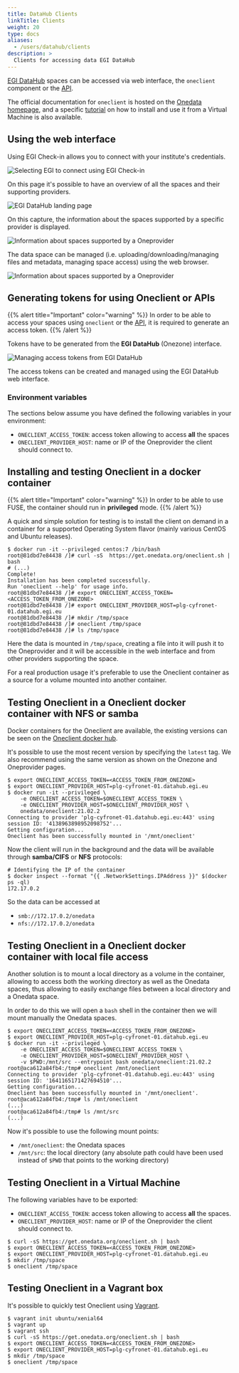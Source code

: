 ```yaml
---
title: DataHub Clients
linkTitle: Clients
weight: 20
type: docs
aliases:
  - /users/datahub/clients
description: >
  Clients for accessing data EGI DataHub
---
```


[EGI DataHub](https://datahub.egi.eu/) spaces can be accessed via web interface,
the `oneclient` component or the [API](../api).

The official documentation for `oneclient` is hosted on the
[Onedata homepage](https://onedata.org/#/home/documentation/doc/using_onedata/oneclient.html),
and a specific [tutorial](../../../../tutorials/adhoc/vm-datahub) on how to install
and use it from a Virtual Machine is also available.

## Using the web interface

Using EGI Check-in allows you to connect with your institute's credentials.

![Selecting EGI to connect using EGI Check-in](datahub-connect-check-in.png)

On this page it's possible to have an overview of all the spaces and their
supporting providers.

![EGI DataHub landing page](datahub-welcome-screen.png)

On this capture, the information about the spaces supported by a specific
provider is displayed.

![Information about spaces supported by a Oneprovider](datahub-space-info.png)

The data space can be managed (i.e. uploading/downloading/managing files and
metadata, managing space access) using the web browser.

![Information about spaces supported by a Oneprovider](datahub-browse-space.png)

## Generating tokens for using Oneclient or APIs

{{% alert title="Important" color="warning" %}} In order to be able to access
your spaces using `oneclient` or the [API](../api), it is required to generate
an access token. {{% /alert %}}

Tokens have to be generated from the **EGI DataHub** (Onezone) interface.

![Managing access tokens from EGI DataHub](datahub-space-token.png)

The access tokens can be created and managed using the EGI DataHub web
interface.

### Environment variables

The sections below assume you have defined the following variables in your
environment:

- `ONECLIENT_ACCESS_TOKEN`: access token allowing to access **all** the spaces
- `ONECLIENT_PROVIDER_HOST`: name or IP of the Oneprovider the client should
  connect to.

## Installing and testing Oneclient in a docker container

{{% alert title="Important" color="warning" %}} In order to be able to use FUSE,
the container should run in **privileged** mode. {{% /alert %}}

A quick and simple solution for testing is to install the client on demand in a
container for a supported Operating System flavor (mainly various CentOS and
Ubuntu releases).

```shell
$ docker run -it --privileged centos:7 /bin/bash
root@81dbd7e84438 /]# curl -sS  https://get.onedata.org/oneclient.sh | bash
# (...)
Complete!
Installation has been completed successfully.
Run 'oneclient --help' for usage info.
root@81dbd7e84438 /]# export ONECLIENT_ACCESS_TOKEN=<ACCESS_TOKEN_FROM_ONEZONE>
root@81dbd7e84438 /]# export ONECLIENT_PROVIDER_HOST=plg-cyfronet-01.datahub.egi.eu
root@81dbd7e84438 /]# mkdir /tmp/space
root@81dbd7e84438 /]# oneclient /tmp/space
root@81dbd7e84438 /]# ls /tmp/space
```

Here the data is mounted in `/tmp/space`, creating a file into it will push it
to the Oneprovider and it will be accessible in the web interface and from other
providers supporting the space.

For a real production usage it\'s preferable to use the Oneclient container as a
source for a volume mounted into another container.

## Testing Oneclient in a Oneclient docker container with NFS or samba

Docker containers for the Oneclient are available, the existing versions can be
seen on the
[Oneclient docker hub](https://hub.docker.com/r/onedata/oneclient/tags).

It's possible to use the most recent version by specifying the `latest` tag. We
also recommend using the same version as shown on the Onezone and Oneprovider
pages.

```shell
$ export ONECLIENT_ACCESS_TOKEN=<ACCESS_TOKEN_FROM_ONEZONE>
$ export ONECLIENT_PROVIDER_HOST=plg-cyfronet-01.datahub.egi.eu
$ docker run -it --privileged \
    -e ONECLIENT_ACCESS_TOKEN=$ONECLIENT_ACCESS_TOKEN \
    -e ONECLIENT_PROVIDER_HOST=$ONECLIENT_PROVIDER_HOST \
    onedata/oneclient:21.02.2
Connecting to provider 'plg-cyfronet-01.datahub.egi.eu:443' using session ID: '4138963898952098752'...
Getting configuration...
Oneclient has been successfully mounted in '/mnt/oneclient'
```

Now the client will run in the background and the data will be available through
**samba/CIFS** or **NFS** protocols:

```shell
# Identifying the IP of the container
$ docker inspect --format "{{ .NetworkSettings.IPAddress }}" $(docker ps -ql)
172.17.0.2
```

So the data can be accessed at

- `smb://172.17.0.2/onedata`
- `nfs://172.17.0.2/onedata`

## Testing Oneclient in a Oneclient docker container with local file access

Another solution is to mount a local directory as a volume in the container,
allowing to access both the working directory as well as the Onedata spaces,
thus allowing to easily exchange files between a local directory and a Onedata
space.

In order to do this we will open a `bash` shell in the container then we will
mount manually the Onedata spaces.

```shell
$ export ONECLIENT_ACCESS_TOKEN=<ACCESS_TOKEN_FROM_ONEZONE>
$ export ONECLIENT_PROVIDER_HOST=plg-cyfronet-01.datahub.egi.eu
$ docker run -it --privileged \
    -e ONECLIENT_ACCESS_TOKEN=$ONECLIENT_ACCESS_TOKEN \
    -e ONECLIENT_PROVIDER_HOST=$ONECLIENT_PROVIDER_HOST \
    -v $PWD:/mnt/src --entrypoint bash onedata/oneclient:21.02.2
root@aca612a84fb4:/tmp# oneclient /mnt/oneclient
Connecting to provider 'plg-cyfronet-01.datahub.egi.eu:443' using session ID: '1641165171427694510'...
Getting configuration...
Oneclient has been successfully mounted in '/mnt/oneclient'.
root@aca612a84fb4:/tmp# ls /mnt/oneclient
(...)
root@aca612a84fb4:/tmp# ls /mnt/src
(...)
```

Now it\'s possible to use the following mount points:

- `/mnt/oneclient`: the Onedata spaces
- `/mnt/src`: the local directory (any absolute path could have been used
  instead of `$PWD` that points to the working directory)

## Testing Oneclient in a Virtual Machine

The following variables have to be exported:

- `ONECLIENT_ACCESS_TOKEN`: access token allowing to access **all** the spaces.
- `ONECLIENT_PROVIDER_HOST`: name or IP of the Oneprovider the client should
  connect to.

```shell
$ curl -sS https://get.onedata.org/oneclient.sh | bash
$ export ONECLIENT_ACCESS_TOKEN=<ACCESS_TOKEN_FROM_ONEZONE>
$ export ONECLIENT_PROVIDER_HOST=plg-cyfronet-01.datahub.egi.eu
$ mkdir /tmp/space
$ oneclient /tmp/space
```

## Testing Oneclient in a Vagrant box

It\'s possible to quickly test Oneclient using
[Vagrant](https://www.vagrantup.com/).

```shell
$ vagrant init ubuntu/xenial64
$ vagrant up
$ vagrant ssh
$ curl -sS https://get.onedata.org/oneclient.sh | bash
$ export ONECLIENT_ACCESS_TOKEN=<ACCESS_TOKEN_FROM_ONEZONE>
$ export ONECLIENT_PROVIDER_HOST=plg-cyfronet-01.datahub.egi.eu
$ mkdir /tmp/space
$ oneclient /tmp/space
```
